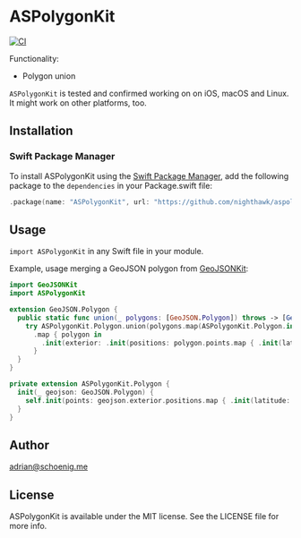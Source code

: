 # ASPolygonKit

[![CI](https://github.com/nighthawk/ASPolygonKit/actions/workflows/swift.yml/badge.svg)](https://github.com/nighthawk/ASPolygonKit/actions/workflows/swift.yml)

Functionality:

- Polygon union

`ASPolygonKit` is tested and confirmed working on on iOS, macOS and Linux. It might work on other platforms, too.

## Installation

### Swift Package Manager

To install ASPolygonKit using the [Swift Package Manager](https://swift.org/package-manager/), add the following package to the `dependencies` in your Package.swift file:

```swift
.package(name: "ASPolygonKit", url: "https://github.com/nighthawk/aspolygonkit.git", from: "0.4.0"),
```

## Usage

`import ASPolygonKit` in any Swift file in your module.

Example, usage merging a GeoJSON polygon from [GeoJSONKit](https://github.com/maparoni/GeoJSONKit):

```swift
import GeoJSONKit
import ASPolygonKit

extension GeoJSON.Polygon {
  public static func union(_ polygons: [GeoJSON.Polygon]) throws -> [GeoJSON.Polygon] {
    try ASPolygonKit.Polygon.union(polygons.map(ASPolygonKit.Polygon.init))
      .map { polygon in
        .init(exterior: .init(positions: polygon.points.map { .init(latitude: $0.lat, longitude: $0.lng) }))
      }
  }
}

private extension ASPolygonKit.Polygon {
  init(_ geojson: GeoJSON.Polygon) {
    self.init(points: geojson.exterior.positions.map { .init(latitude: $0.latitude, longitude: $0.longitude) })
  }
}

```

## Author

adrian@schoenig.me

## License

ASPolygonKit is available under the MIT license. See the LICENSE file for more info.

